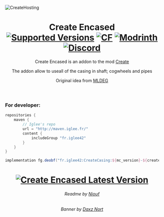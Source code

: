 
![CreateHosting](https://iglee.fr:3000/image/encased)
<h1 align="center"> Create Encased <br>
<a  href="https://www.curseforge.com/minecraft/mc-mods/create-encased/files"><img src="https://cf.way2muchnoise.eu/versions/829380.svg" alt="Supported Versions"></a>
<a  href="https://www.curseforge.com/minecraft/mc-mods/create-encased"><img src="http://cf.way2muchnoise.eu/829380.svg" alt="CF"></a>
<a  href="https://modrinth.com/mod/create-encased"><img src="https://img.shields.io/modrinth/dt/create-encased?logo=modrinth&label=&suffix=%20&style=flat&color=242629&labelColor=5ca424&logoColor=1c1c1c" alt="Modrinth"></a> 
<a  href="https://discord.gg/nFBAXfb"><img src="https://img.shields.io/discord/475580779565416451?color=5865f2&label=Discord&style=flat" alt="Discord"></a>
</h1>

<p align="center">Create Encased is an addon to the mod <a href="https://github.com/Creators-of-Create/Create/">Create</a></p>
<p align="center">The addon allow to useall of the casing in shaft; cogwheels and pipes</p>
<p align="center">Original idea from <a href="https://www.youtube.com/MrMLDEG">MLDEG</a></p>

<h1 align="center">
<a href="https://bisecthosting.com/iglee"><img src="https://www.bisecthosting.com/partners/custom-banners/04b018a6-2b05-42f7-bc73-448bb3ee940c.webp" alt=""></a>
</h1>

<h3>For developer:</h3>

```groovy
repositories {
    maven {
        // Iglee's repo
        url = "http://maven.iglee.fr/"
        content {
            includeGroup "fr.iglee42"
        }
    }
}
```

```groovy
implementation fg.deobf("fr.iglee42:CreateCasing:${mc_version}-${create_encased_version}
```
<h1 align="center">
<a href="http://maven.iglee.fr/#/releases/fr/iglee42/CreateCasing">
        <img src="https://flat.badgen.net/maven/v/metadata-url/https/iglee.fr:8081/releases/fr/iglee42/CreateCasing/maven-metadata.xml?color=cf9555&label=CreateEncased" alt="Create Encased Latest Version">
    </a>
</h1>

<h6 align="center">Readme by <a href="https://github.com/niouf07">Niouf</a></h6>
<h6 align="center">Banner by <a href="https://www.youtube.com/@daxznort">Daxz Nort</a></h6>
